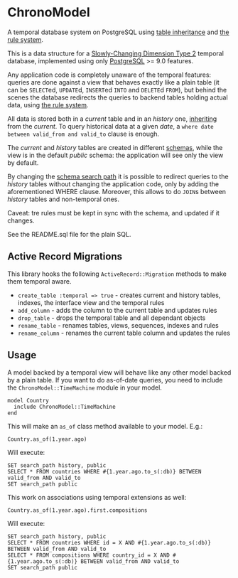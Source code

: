 ChronoModel
===========

A temporal database system on PostgreSQL using
[table inheritance](http://www.postgresql.org/docs/9.0/static/ddl-inherit.html) and
[the rule system](http://www.postgresql.org/docs/9.0/static/rules-update.html).

This is a data structure for a [Slowly-Changing Dimension Type 2](http://en.wikipedia.org/wiki/Slowly_changing_dimension#Type_2)
temporal database, implemented using only [PostgreSQL](http://www.postgresql.org) >= 9.0 features.

Any application code is completely unaware of the temporal features: queries
are done against a view that behaves exactly like a plain table (it can be
`SELECT`ed, `UPDATE`d, `INSERT`ed `INTO` and `DELETE`d `FROM`), but behind the
scenes the database redirects the queries to backend tables holding actual
data, using [the rule system](http://www.postgresql.org/docs/9.0/static/rules-update.html).

All data is stored both in a _current_ table and in an _history_ one,
[inheriting](http://www.postgresql.org/docs/9.0/static/ddl-inherit.html) from
the _current_. To query historical data at a given _date_, a `where date
between valid_from and valid_to` clause is enough.

The _current_ and _history_ tables are created in different
[schemas](http://www.postgresql.org/docs/9.0/static/ddl-schemas.html), while
the view is in the default _public_ schema: the application will see only the
view by default.

By changing the [schema search path](http://www.postgresql.org/docs/9.0/static/ddl-schemas.html#DDL-SCHEMAS-PATH)
it is possible to redirect queries to the _history_ tables without changing
the application code, only by adding the aforementioned WHERE clause.
Moreover, this allows to do `JOIN`s between _history_ tables and non-temporal
ones.

Caveat: tre rules must be kept in sync with the schema, and updated if it
changes.

See the README.sql file for the plain SQL.

Active Record Migrations
------------------------

This library hooks the following `ActiveRecord::Migration` methods to make
them temporal aware.

 * `create_table :temporal => true` - creates current and history tables,
      indexes, the interface view and the temporal rules
 * `add_column`    - adds the column to the current table and updates rules
 * `drop_table`    - drops the temporal table and all dependant objects
 * `rename_table`  - renames tables, views, sequences, indexes and rules
 * `rename_column` - renames the current table column and updates the rules

Usage
-----

A model backed by a temporal view will behave like any other model backed by a
plain table. If you want to do as-of-date queries, you need to include the
`ChronoModel::TimeMachine` module in your model.

    model Country
      include ChronoModel::TimeMachine
    end

This will make an `as_of` class method available to your model. E.g.:

    Country.as_of(1.year.ago)

Will execute:

    SET search_path history, public
    SELECT * FROM countries WHERE #{1.year.ago.to_s(:db)} BETWEEN valid_from AND valid_to
    SET search_path public

This work on associations using temporal extensions as well:

    Country.as_of(1.year.ago).first.compositions

Will execute:

    SET search_path history, public
    SELECT * FROM countries WHERE id = X AND #{1.year.ago.to_s(:db)} BETWEEN valid_from AND valid_to
    SELECT * FROM compositions WHERE country_id = X AND #{1.year.ago.to_s(:db)} BETWEEN valid_from AND valid_to
    SET search_path public

